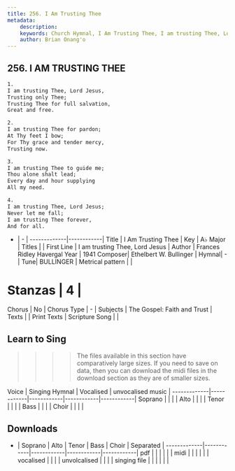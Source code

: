```yaml
---
title: 256. I Am Trusting Thee
metadata:
    description: 
    keywords: Church Hymnal, I Am Trusting Thee, I am trusting Thee, Lord Jesus, 
    author: Brian Onang'o
---
```



## 256. I AM TRUSTING THEE

```txt
1.
I am trusting Thee, Lord Jesus,
Trusting only Thee;
Trusting Thee for full salvation,
Great and free.

2.
I am trusting Thee for pardon;
At Thy feet I bow;
For Thy grace and tender mercy,
Trusting now.

3.
I am trusting Thee to guide me;
Thou alone shalt lead;
Every day and hour supplying
All my need.

4.
I am trusting Thee, Lord Jesus;
Never let me fall;
I am trusting Thee forever,
And for all.

```

- |   -  |
-------------|------------|
Title | I Am Trusting Thee |
Key | A♭ Major |
Titles |  |
First Line | I am trusting Thee, Lord Jesus |
Author | Frances Ridley Havergal
Year | 1941
Composer| Ethelbert W. Bullinger |
Hymnal|  - |
Tune| BULLINGER |
Metrical pattern | |
# Stanzas | 4 |
Chorus | No |
Chorus Type | - |
Subjects | The Gospel: Faith and Trust |
Texts |  |
Print Texts | 
Scripture Song |  |
  
## Learn to Sing

>>>> The files available in this section have comparatively large sizes. If you need to save on data, then you can download the midi files in the download section as they are of smaller sizes.

Voice |  Singing Hymnal | Vocalised | unvocalised music |
-------------|------------|------------|------------|------------|
Soprano | | | |
Alto | | | |
Tenor | | | |
Bass | | | |
Choir | | | |

## Downloads

- |  Soprano | Alto | Tenor | Bass | Choir | Separated |
-------------|------------|------------|------------|------------|
pdf | | | | | |
midi | | | | | |
vocalised | | | |
unvolcalised | | | |
singing file | | | | | |
  